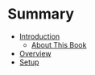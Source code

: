 # Summary

* [Introduction](README.md)
   * [About This Book](introduction/about_this_book.md)
* [Overview](overview/overview.md)
* [Setup](setup/setup.md)

